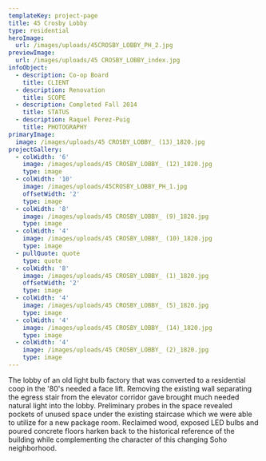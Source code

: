 ```yaml
---
templateKey: project-page
title: 45 Crosby Lobby
type: residential
heroImage:
  url: /images/uploads/45CROSBY_LOBBY_PH_2.jpg
previewImage:
  url: /images/uploads/45 CROSBY_LOBBY_index.jpg
infoObject:
  - description: Co-op Board
    title: CLIENT
  - description: Renovation
    title: SCOPE
  - description: Completed Fall 2014
    title: STATUS
  - description: Raquel Perez-Puig
    title: PHOTOGRAPHY
primaryImage:
  image: /images/uploads/45 CROSBY_LOBBY_ (13)_1820.jpg
projectGallery:
  - colWidth: '6'
    image: /images/uploads/45 CROSBY_LOBBY_ (12)_1820.jpg
    type: image
  - colWidth: '10'
    image: /images/uploads/45CROSBY_LOBBY_PH_1.jpg
    offsetWidth: '2'
    type: image
  - colWidth: '8'
    image: /images/uploads/45 CROSBY_LOBBY_ (9)_1820.jpg
    type: image
  - colWidth: '4'
    image: /images/uploads/45 CROSBY_LOBBY_ (10)_1820.jpg
    type: image
  - pullQuote: quote
    type: quote
  - colWidth: '8'
    image: /images/uploads/45 CROSBY_LOBBY_ (1)_1820.jpg
    offsetWidth: '2'
    type: image
  - colWidth: '4'
    image: /images/uploads/45 CROSBY_LOBBY_ (5)_1820.jpg
    type: image
  - colWidth: '4'
    image: /images/uploads/45 CROSBY_LOBBY_ (14)_1820.jpg
    type: image
  - colWidth: '4'
    image: /images/uploads/45 CROSBY_LOBBY_ (2)_1820.jpg
    type: image
---
```

The lobby of an old light bulb factory that was converted to a residential coop in the '80's needed a face lift. Removing the existing wall separating the egress stair from the elevator corridor gave brought much needed natural light into the lobby. Preliminary probes in the space revealed pockets of unused space under the existing staircase which we were able to utilize for a new package room. Reclaimed wood, exposed LED bulbs and poured concrete floors harken back to the historical reference of the building while complementing the character of this changing Soho neighborhood.
